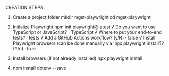 CREATION STEPS : 

1. Create a project folder
mkdir mgst-playwright
cd mgst-playwright

2. Initialize Playwright
npm init playwright@latest
√ Do you want to use TypeScript or JavaScript? · TypeScript
√ Where to put your end-to-end tests? · tests
√ Add a GitHub Actions workflow? (y/N) · false
√ Install Playwright browsers (can be done manually via 'npx playwright install')? (Y/n) · true


3. Install browsers (if not already installed)
npx playwright install

4. npm install dotenv --save

